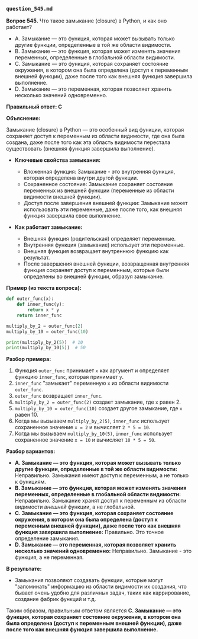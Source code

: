 ### `question_545.md`

**Вопрос 545.** Что такое замыкание (closure) в Python, и как оно работает?

-   A. Замыкание — это функция, которая может вызывать только другие функции, определенные в той же области видимости.
-   B. Замыкание — это функция, которая может изменять значения переменных, определенные в глобальной области видимости.
-   C. Замыкание — это функция, которая сохраняет состояние окружения, в котором она была определена (доступ к переменным внешней функции), даже после того как внешняя функция завершила выполнение.
-  D. Замыкание — это переменная, которая позволяет хранить несколько значений одновременно.

**Правильный ответ: C**

**Объяснение:**

Замыкание (closure) в Python — это особенный вид функции, которая сохраняет доступ к переменным из области видимости, где она была создана, даже после того как эта область видимости перестала существовать (внешняя функция завершила выполнение).

*   **Ключевые свойства замыкания:**
    *   Вложенная функция: Замыкание - это внутренняя функция, которая определена внутри другой функции.
    *   Сохраненное состояние: Замыкание сохраняет состояние переменных из внешней функции (переменные из области видимости внешней функции).
    *   Доступ после завершения внешней функции: Замыкание может использовать эти переменные, даже после того, как внешняя функция завершила свое выполнение.

*   **Как работает замыкание:**
    *   Внешняя функция (родительская) определяет переменные.
    *   Внутренняя функция (замыкание) использует эти переменные.
    *   Внешняя функция возвращает внутреннюю функцию как результат.
    *   После завершения внешней функции, возвращенная внутренняя функция сохраняет доступ к переменным, которые были определены во внешней функции, образуя замыкание.

**Пример (из текста вопроса):**

```python
def outer_func(x):
    def inner_func(y):
        return x * y
    return inner_func

multiply_by_2 = outer_func(2)
multiply_by_10 = outer_func(10)

print(multiply_by_2(5))  # 10
print(multiply_by_10(5))  # 50
```

**Разбор примера:**
1. Функция `outer_func` принимает `x` как аргумент и определяет функцию `inner_func`, которая принимает `y`.
2. `inner_func` "замыкает" переменную `x` из области видимости `outer_func`.
3. `outer_func` возвращает `inner_func`.
4.  `multiply_by_2 = outer_func(2)`  создает замыкание, где `x` равен 2.
5. `multiply_by_10 = outer_func(10)` создает другое замыкание, где `x` равен 10.
6. Когда мы вызываем `multiply_by_2(5)`, `inner_func` использует сохраненное значение `x = 2` и вычисляет `2 * 5 = 10`.
7. Когда мы вызываем `multiply_by_10(5)`, `inner_func` использует сохраненное значение `x = 10` и вычисляет `10 * 5 = 50`.

**Разбор вариантов:**
*   **A. Замыкание — это функция, которая может вызывать только другие функции, определенные в той же области видимости:** Неправильно. Замыкания имеют доступ к переменным, а не только к функциям.
*  **B. Замыкание — это функция, которая может изменять значения переменных, определенные в глобальной области видимости:** Неправильно. Замыкание хранят доступ к переменным из области видимости *внешней* функции, а не глобальной.
*   **C. Замыкание — это функция, которая сохраняет состояние окружения, в котором она была определена (доступ к переменным внешней функции), даже после того как внешняя функция завершила выполнение:** Правильно. Это точное определение замыкания.
*  **D. Замыкание — это переменная, которая позволяет хранить несколько значений одновременно:** Неправильно. Замыкание - это функция, а не переменная.

**В результате:**
*   Замыкания позволяют создавать функции, которые могут "запоминать" информацию из области видимости их создания, что бывает очень удобно для различных задач, таких как каррирование, создание фабрик функций и т.д.

Таким образом, правильным ответом является **C. Замыкание — это функция, которая сохраняет состояние окружения, в котором она была определена (доступ к переменным внешней функции), даже после того как внешняя функция завершила выполнение.**
